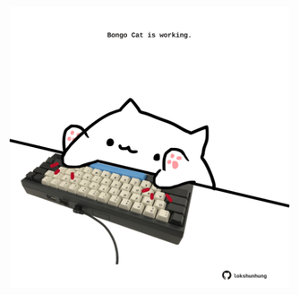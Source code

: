 <!-- built at 09/08/2021, 15:01:42 UTC -->
<p align="center">
  <img width="500" height="500" src="./ReadmeImage.svg">
</p>
